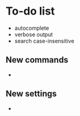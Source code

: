 # To-do list

- autocomplete
- verbose output
- search case-insensitive

## New commands

-

## New settings

-
